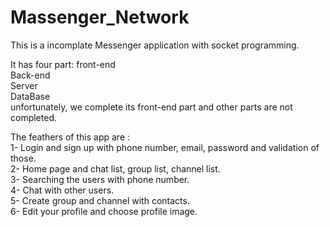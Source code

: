 # Massenger_Network
This is a incomplate Messenger application with socket programming.

It has four part: 
front-end <br />
Back-end<br />
Server<br />
DataBase<br />
unfortunately, we complete its front-end part and other parts are not completed.<br />

The feathers of this app are :<br />
1- Login and sign up with phone number, email, password and validation of those.<br />
2- Home page and chat list, group list, channel list.<br />
3- Searching the users with phone number.<br />
4- Chat with other users.<br />
5- Create group and channel with contacts.<br />
6- Edit your profile and choose profile image.<br />

